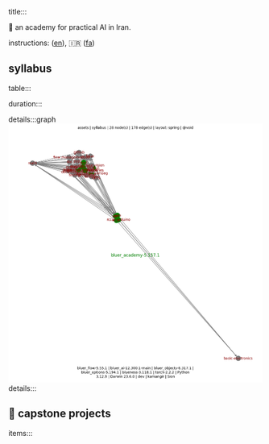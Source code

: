 title:::

📐 an academy for practical AI in Iran.

instructions: ([en](./instructions/en.md)), 🇮🇷 ([fa](./instructions/fa.md))

## syllabus

table:::

duration:::

details:::graph
![image](../../assets/syllabus.png)
details:::

## 📐 capstone projects

items:::